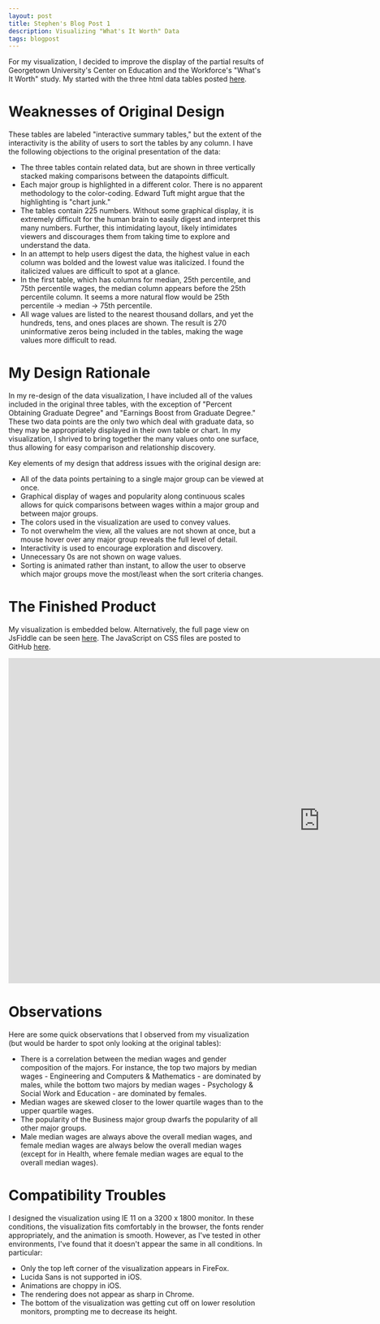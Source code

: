 ```yaml
---
layout: post
title: Stephen's Blog Post 1
description: Visualizing "What's It Worth" Data
tags: blogpost
---
```


For my visualization, I decided to improve the display of the partial results of Georgetown University's Center on Education and the Workforce's "What's It Worth" study. My started with the three html data tables posted [here](http://cew.georgetown.edu/whatsitworth/tables).

# Weaknesses of Original Design

These tables are labeled "interactive summary tables," but the extent of the interactivity is the ability of users to sort the tables by any column. I have the following objections to the original presentation of the data:

- The three tables contain related data, but are shown in three vertically stacked making comparisons between the datapoints difficult.
- Each major group is highlighted in a different color. There is no apparent methodology to the color-coding. Edward Tuft might argue that the highlighting is "chart junk."
- The tables contain 225 numbers. Without some graphical display, it is extremely difficult for the human brain to easily digest and interpret this many numbers. Further, this intimidating layout, likely intimidates viewers and discourages them from taking time to explore and understand the data.
- In an attempt to help users digest the data, the highest value in each column was bolded and the lowest value was italicized. I found the italicized values are difficult to spot at a glance.
- In the first table, which has columns for median, 25th percentile, and 75th percentile wages, the median column appears before the 25th percentile column. It seems a more natural flow would be 25th percentile -> median -> 75th percentile.
- All wage values are listed to the nearest thousand dollars, and yet the hundreds, tens, and ones places are shown. The result is 270 uninformative zeros being included in the tables, making the wage values more difficult to read.

# My Design Rationale

In my re-design of the data visualization, I have included all of the values included in the original three tables, with the exception of "Percent Obtaining Graduate Degree" and "Earnings Boost from Graduate Degree." These two data points are the only two which deal with graduate data, so they may be appropriately displayed in their own table or chart. In my visualization, I shrived to bring together the many values onto one surface, thus allowing for easy comparison and relationship discovery. 

Key elements of my design that address issues with the original design are:

- All of the data points pertaining to a single major group can be viewed at once.
- Graphical display of wages and popularity along continuous scales allows for quick comparisons between wages within a major group and between major groups.
- The colors used in the visualization are used to convey values.
- To not overwhelm the view, all the values are not shown at once, but a mouse hover over any major group reveals the full level of detail.
- Interactivity is used to encourage exploration and discovery.
- Unnecessary 0s are not shown on wage values.
- Sorting is animated rather than instant, to  allow the user to observe which major groups move the most/least when the sort criteria changes. 

# The Finished Product

My visualization is embedded below. Alternatively, the full page view on JsFiddle can be seen [here](http://jsfiddle.net/stephenkappel/bk854/embedded/result). The JavaScript on CSS files are posted to GitHub [here](https://github.com/StephenKappel/dataology/tree/master/WhatsItWorth).

<div align="left"><iframe width="1225" height="640" src="http://jsfiddle.net/stephenkappel/bk854/embedded/result" allowfullscreen="allowfullscreen" frameborder="0"></iframe></div>

# Observations

Here are some quick observations that I observed from my visualization (but would be harder to spot only looking at the original tables):

- There is a correlation between the median wages and gender composition of the majors. For instance, the top two majors by median wages - Engineering and Computers & Mathematics - are dominated by males, while the bottom two majors by median wages - Psychology & Social Work and Education - are dominated by females.
- Median wages are skewed closer to the lower quartile wages than to the upper quartile wages.
- The popularity of the Business major group dwarfs the popularity of all other major groups.
- Male median wages are always above the overall median wages, and female median wages are always below the overall median wages (except for in Health, where female median wages are equal to the overall median wages).

# Compatibility Troubles

I designed the visualization using IE 11 on a 3200 x 1800 monitor. In these conditions, the visualization fits comfortably in the browser, the fonts render appropriately, and the animation is smooth. However, as I've tested in other environments, I've found that it doesn't appear the same in all conditions. In particular:

- Only the top left corner of the visualization appears in FireFox. 
- Lucida Sans is not supported in iOS.
- Animations are choppy in iOS.
- The rendering does not appear as sharp in Chrome.
- The bottom of the visualization was getting cut off on lower resolution monitors, prompting me to decrease its height.